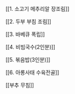 
[[1. 소고기 메추리알 장조림]]

[[2. 두부 부침 조림]]

[[3. 바베큐 폭립]]

[[4. 비빔국수(2인분)]]

[[5. 볶음밥(3인분)]]

[[6. 아롱사태 수육전골]]

[[부추 무침]]